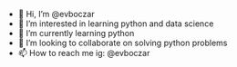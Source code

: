 - 👋 Hi, I’m @evboczar
- 👀 I’m interested in learning python and data science
- 🌱 I’m currently learning python
- 💞️ I’m looking to collaborate on solving python problems
- 📫 How to reach me ig: @evboczar

<!---
evboczar/evboczar is a ✨ special ✨ repository because its `README.md` (this file) appears on your GitHub profile.
You can click the Preview link to take a look at your changes.
--->
